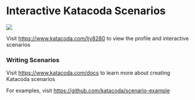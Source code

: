 # Interactive Katacoda Scenarios

[![](http://shields.katacoda.com/katacoda/ljy8280/count.svg)](https://www.katacoda.com/ljy8280 "Get your profile on Katacoda.com")

Visit https://www.katacoda.com/ljy8280 to view the profile and interactive scenarios

### Writing Scenarios
Visit https://www.katacoda.com/docs to learn more about creating Katacoda scenarios

For examples, visit https://github.com/katacoda/scenario-example
